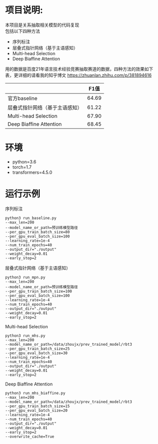 # 项目说明:
本项目是关系抽取相关模型的代码复现  
包括以下四种方法
- 序列标注
- 层叠式指针网络（基于主语感知）
- Multi-head Selection
- Deep Biaffine Attention  

用的数据是百度21年语言技术经验竞赛抽取赛道的数据，四种方法的效果如下表，更详细的请看我的知乎博文
https://zhuanlan.zhihu.com/p/381894616

|                                | F1值 |
| ------------------------------ | ----- |
| 官方baseline                 | 64.69 |
| 层叠式指针网络（基于主语感知） | 61.22 |
| Multi-head Selection           | 67.90 |
| Deep Biaffine Attention        | 68.45 |

# 环境
- python=3.6
- torch=1.7
- transformers=4.5.0

# 运行示例
序列标注
```
python3 run_baseline.py
--max_len=200
--model_name_or_path=预训练模型路径
--per_gpu_train_batch_size=80
--per_gpu_eval_batch_size=100
--learning_rate=1e-4
--num_train_epochs=40
--output_dir="./output"
--weight_decay=0.01
--early_stop=2
```
层叠式指针网络（基于主语感知）
```
python3 run_mpn.py
--max_len=200
--model_name_or_path=预训练模型路径
--per_gpu_train_batch_size=100
--per_gpu_eval_batch_size=100
--learning_rate=1e-4
--num_train_epochs=40
--output_dir="./output"
--weight_decay=0.01
--early_stop=2
```
Multi-head Selection
```
python3 run_mhs.py
--max_len=200
--model_name_or_path=/data/zhoujx/prev_trained_model/rbt3
--per_gpu_train_batch_size=25
--per_gpu_eval_batch_size=30
--learning_rate=1e-4
--num_train_epochs=40
--output_dir="./output"
--weight_decay=0.01
--early_stop=2
```
Deep Biaffine Attention
```
python3 run_mhs_biaffine.py
--max_len=200
--model_name_or_path=/data/zhoujx/prev_trained_model/rbt3
--per_gpu_train_batch_size=15
--per_gpu_eval_batch_size=20
--learning_rate=1e-4
--num_train_epochs=40
--output_dir="./output"
--weight_decay=0.01
--early_stop=2
--overwrite_cache=True
```

